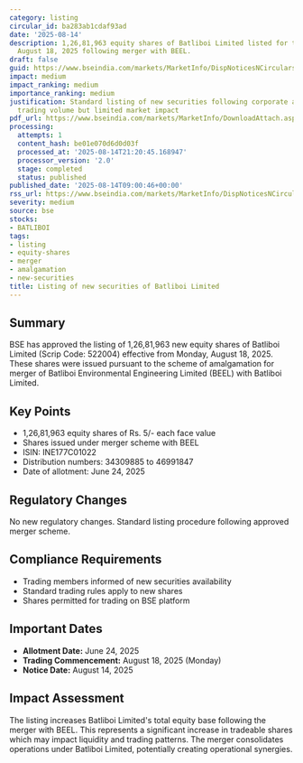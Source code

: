 ```yaml
---
category: listing
circular_id: ba283ab1cdaf93ad
date: '2025-08-14'
description: 1,26,81,963 equity shares of Batliboi Limited listed for trading effective
  August 18, 2025 following merger with BEEL.
draft: false
guid: https://www.bseindia.com/markets/MarketInfo/DispNoticesNCirculars.aspx?Noticeid={FE36B1A4-15FD-4A4B-B1B6-DD34538AB6CD}&noticeno=20250814-10&dt=08/14/2025&icount=10&totcount=67&flag=0
impact: medium
impact_ranking: medium
importance_ranking: medium
justification: Standard listing of new securities following corporate action affects
  trading volume but limited market impact
pdf_url: https://www.bseindia.com/markets/MarketInfo/DownloadAttach.aspx?id=20250814-10&attachedId=
processing:
  attempts: 1
  content_hash: be01e070d6d0d03f
  processed_at: '2025-08-14T21:20:45.168947'
  processor_version: '2.0'
  stage: completed
  status: published
published_date: '2025-08-14T09:00:46+00:00'
rss_url: https://www.bseindia.com/markets/MarketInfo/DispNoticesNCirculars.aspx?Noticeid={FE36B1A4-15FD-4A4B-B1B6-DD34538AB6CD}&noticeno=20250814-10&dt=08/14/2025&icount=10&totcount=67&flag=0
severity: medium
source: bse
stocks:
- BATLIBOI
tags:
- listing
- equity-shares
- merger
- amalgamation
- new-securities
title: Listing of new securities of Batliboi Limited
---
```


## Summary

BSE has approved the listing of 1,26,81,963 new equity shares of Batliboi Limited (Scrip Code: 522004) effective from Monday, August 18, 2025. These shares were issued pursuant to the scheme of amalgamation for merger of Batliboi Environmental Engineering Limited (BEEL) with Batliboi Limited.

## Key Points

- 1,26,81,963 equity shares of Rs. 5/- each face value
- Shares issued under merger scheme with BEEL
- ISIN: INE177C01022
- Distribution numbers: 34309885 to 46991847
- Date of allotment: June 24, 2025

## Regulatory Changes

No new regulatory changes. Standard listing procedure following approved merger scheme.

## Compliance Requirements

- Trading members informed of new securities availability
- Standard trading rules apply to new shares
- Shares permitted for trading on BSE platform

## Important Dates

- **Allotment Date:** June 24, 2025
- **Trading Commencement:** August 18, 2025 (Monday)
- **Notice Date:** August 14, 2025

## Impact Assessment

The listing increases Batliboi Limited's total equity base following the merger with BEEL. This represents a significant increase in tradeable shares which may impact liquidity and trading patterns. The merger consolidates operations under Batliboi Limited, potentially creating operational synergies.